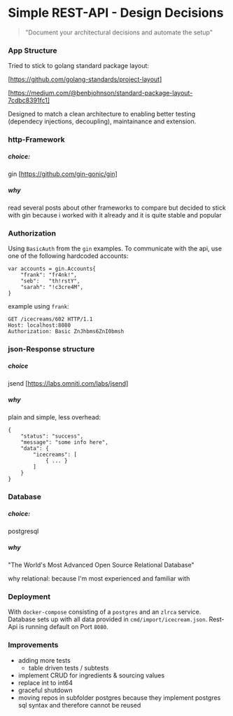# Simple REST-API  - Design Decisions
> "Document your architectural decisions and automate the setup" 

### App Structure
Tried to stick to golang standard package layout:

[https://github.com/golang-standards/project-layout]

[https://medium.com/@benbjohnson/standard-package-layout-7cdbc8391fc1]

Designed to match a clean architecture to enabling better testing (dependecy injections, decoupling), maintainance and extension.

### http-Framework
##### choice: 

gin [https://github.com/gin-gonic/gin]

##### why 
read several posts about other frameworks to compare but decided to stick with gin 
because i worked with it already and it is quite stable and popular

### Authorization
Using `BasicAuth` from the `gin` examples. To communicate with the api, use one of the following 
hardcoded accounts:
```
var accounts = gin.Accounts{
	"frank": "fr4nk!",
	"seb":   "th!rstY",
	"sarah": "!c3cre4M",
}
```
 example using `frank`:
 ```
 GET /icecreams/602 HTTP/1.1
 Host: localhost:8080
 Authorization: Basic ZnJhbms6ZnI0bmsh
 ```

### json-Response structure
##### choice
jsend [https://labs.omniti.com/labs/jsend]

##### why 
plain and simple, less overhead:

```
{
    "status": "success",
    "message": "some info here",
    "data": {
        "icecreams": [
            { ... }
        ]
    }
}
```

### Database
##### choice: 
postgresql

##### why
"The World's Most Advanced Open Source Relational Database"

why relational: because I'm most experienced and familiar with

### Deployment
With `docker-compose` consisting of a `postgres` and an `zlrca` service. Database sets up with all data provided in 
`cmd/import/icecream.json`. Rest-Api is running default on Port `8080`.

### Improvements
- adding more tests
  - table driven tests / subtests
- implement CRUD for ingredients & sourcing values
- replace int to int64
- graceful shutdown
- moving repos in subfolder postgres because they implement postgres sql syntax and therefore cannot be reused



